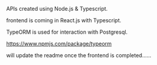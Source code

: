 APIs created using Node.js & Typescript.

frontend is coming in React.js with Typescript.


TypeORM is used for interaction with Postgresql.

https://www.npmjs.com/package/typeorm

will update the readme once the frontend is completed......
